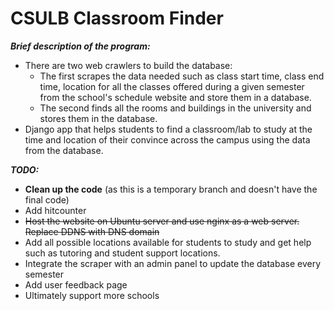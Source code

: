 # CSULB Classroom Finder 
__***Brief description of the program:***__
 - There are two web crawlers to build the database:
   -  The first scrapes the data needed such as class start time, class end time, location for all the classes offered during a given semester from the school's schedule website and store them in a database. 
	 - The second finds all the rooms and buildings in the university and stores them in the database. 
 - Django app that helps students to find a classroom/lab to study at the time and location of their convince across the campus using the data from the database.

__***TODO:***__
- **Clean up the code** (as this is a temporary branch and doesn't have the final code)
- Add hitcounter 
- ~~Host the website on Ubuntu server and use nginx as a web server. Replace DDNS with DNS domain~~
- Add all possible locations available for students to study and get help such as tutoring and student support locations. 
- Integrate the scraper with an admin panel to update the database every semester
- Add user feedback page 
- Ultimately support more schools 
